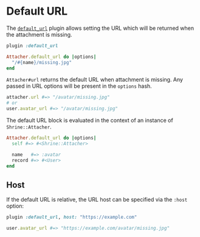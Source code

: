 # Default URL

The [`default_url`][default_url] plugin allows setting the URL which will be
returned when the attachment is missing.

```rb
plugin :default_url

Attacher.default_url do |options|
  "/#{name}/missing.jpg"
end
```

`Attacher#url` returns the default URL when attachment is missing. Any passed
in URL options will be present in the `options` hash.

```rb
attacher.url #=> "/avatar/missing.jpg"
# or
user.avatar_url #=> "/avatar/missing.jpg"
```

The default URL block is evaluated in the context of an instance of
`Shrine::Attacher`.

```rb
Attacher.default_url do |options|
  self #=> #<Shrine::Attacher>

  name   #=> :avatar
  record #=> #<User>
end
```

## Host

If the default URL is relative, the URL host can be specified via the `:host`
option:

```rb
plugin :default_url, host: "https://example.com"
```
```rb
user.avatar_url #=> "https://example.com/avatar/missing.jpg"
```

[default_url]: /lib/shrine/plugins/default_url.rb
